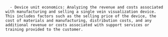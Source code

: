       - Device unit economics: Analyzing the revenue and costs associated with manufacturing and selling a single vein visualization device. This includes factors such as the selling price of the device, the cost of materials and manufacturing, distribution costs, and any additional revenue or costs associated with support services or training provided to the customer.



